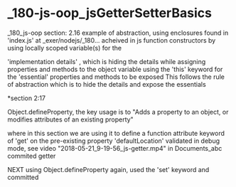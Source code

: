# _180-js-oop_jsGetterSetterBasics
_180_js-oop
section: 2.16
   example of abstraction, using enclosures found in 'index.js' at _exer/nodejs/_180...
   acheived in js function constructors by using locally scoped variable(s) for the 

   
   'implementation details' , which is hiding the details
   while assigning properties and methods to the object variable using the 'this' keyword for the
   'essential' properties and methods to be exposed
   This follows the rule of abstraction which is to hide the details and expose the essentials

*section 2:17
  
  Object.defineProperty, the key usage is to "Adds a property to an object, or modifies attributes of an existing property"
 
  where in this section we are using it to define a function attribute keyword of 'get' on the pre-existing property 'defaultLocation'
  validated in debug mode, see video "2018-05-21_9-19-56_js-getter.mp4" in Documents\_abc
  commited getter

  NEXT using Object.defineProperty again, used the 'set' keyword and committed
